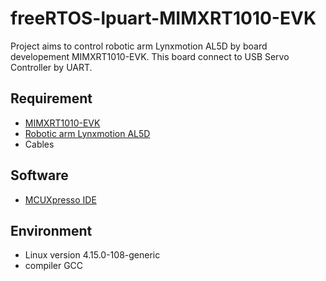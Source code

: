 # freeRTOS-lpuart-MIMXRT1010-EVK
Project aims to control robotic arm Lynxmotion AL5D by board developement MIMXRT1010-EVK. This board connect to USB Servo Controller by UART.

## Requirement
- [MIMXRT1010-EVK](https://www.nxp.com/design/development-boards/i-mx-evaluation-and-development-boards/i-mx-rt1010-evaluation-kit:MIMXRT1010-EVK)
- [Robotic arm Lynxmotion AL5D](http://www.lynxmotion.com/c-130-al5d.aspx)
- Cables

## Software
- [MCUXpresso IDE](https://www.nxp.com/design/software/development-software/mcuxpresso-software-and-tools/mcuxpresso-integrated-development-environment-ide:MCUXpresso-IDE)

## Environment
- Linux version 4.15.0-108-generic
- compiler GCC